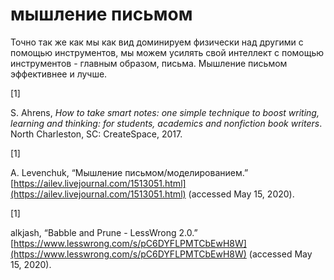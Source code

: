 # мышление письмом
Точно так же как мы как вид доминируем физически над другими с помощью инструментов, мы можем усилять свой интеллект с помощью инструментов - главным образом, письма. Мышление письмом эффективнее и лучше.

\[1\]

S. Ahrens, _How to take smart notes: one simple technique to boost writing, learning and thinking: for students, academics and nonfiction book writers_. North Charleston, SC: CreateSpace, 2017.

\[1\]

A. Levenchuk, “Мышление письмом/моделированием.” [https://ailev.livejournal.com/1513051.html](https://ailev.livejournal.com/1513051.html) (accessed May 15, 2020).

\[1\]

alkjash, “Babble and Prune - LessWrong 2.0.” [https://www.lesswrong.com/s/pC6DYFLPMTCbEwH8W](https://www.lesswrong.com/s/pC6DYFLPMTCbEwH8W) (accessed May 15, 2020).